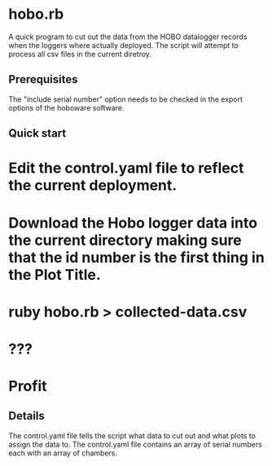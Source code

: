 hobo.rb
========

A quick program to cut out the data from the HOBO datalogger records when the loggers
where actually deployed. The script will attempt to process all csv files in the current diretroy.

Prerequisites
-------------

The "include serial number" option needs to be checked in the export options of the hoboware software.

Quick start
------------

# Edit the control.yaml file to reflect the current deployment. 
# Download the Hobo logger data into the current directory making sure that the id number is the first thing in the Plot Title.
# ruby hobo.rb > collected-data.csv
# ???
# Profit

Details
-------

The control.yaml file tells the script what data to cut out and what plots to assign the data to.
The control.yaml file contains an array of serial numbers each with an array of chambers.

